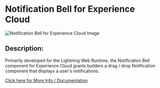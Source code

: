 # Notification Bell for Experience Cloud
![Notification Bell for Experience Cloud Image ](https://github.com/salesforce-experiencecloud/notificationbell/assets/8514282/a525ecbf-e43f-43d2-8f5d-e1c8c764a9a5)

## Description:

Primarily developed for the Lightning Web Runtime, the Notification Bell component for Experience Cloud grants builders a drag / drop Notification component that displays a user's notifications.	

[Click here for More Info / Documentation](https://notificationbellforexpcloud.substack.com/)